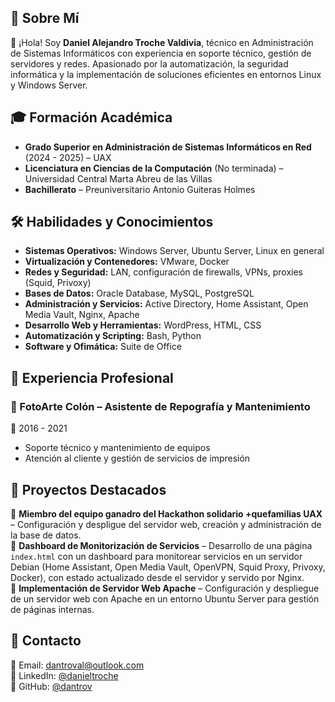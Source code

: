 ## 📌 Sobre Mí  
👋 ¡Hola! Soy **Daniel Alejandro Troche Valdivia**, técnico en Administración de Sistemas Informáticos con experiencia en soporte técnico, gestión de servidores y redes. Apasionado por la automatización, la seguridad informática y la implementación de soluciones eficientes en entornos Linux y Windows Server.  

## 🎓 Formación Académica  
- **Grado Superior en Administración de Sistemas Informáticos en Red** (2024 - 2025) – UAX  
- **Licenciatura en Ciencias de la Computación** (No terminada) – Universidad Central Marta Abreu de las Villas  
- **Bachillerato** – Preuniversitario Antonio Guiteras Holmes  

## 🛠️ Habilidades y Conocimientos  
- **Sistemas Operativos:** Windows Server, Ubuntu Server, Linux en general  
- **Virtualización y Contenedores:** VMware, Docker  
- **Redes y Seguridad:** LAN, configuración de firewalls, VPNs, proxies (Squid, Privoxy)  
- **Bases de Datos:** Oracle Database, MySQL, PostgreSQL  
- **Administración y Servicios:** Active Directory, Home Assistant, Open Media Vault, Nginx, Apache  
- **Desarrollo Web y Herramientas:** WordPress, HTML, CSS  
- **Automatización y Scripting:** Bash, Python  
- **Software y Ofimática:** Suite de Office  

## 💼 Experiencia Profesional  
### 🔹 FotoArte Colón – Asistente de Repografía y Mantenimiento  
📅 2016 - 2021  
- Soporte técnico y mantenimiento de equipos  
- Atención al cliente y gestión de servicios de impresión  

## 📂 Proyectos Destacados
🔹 **Miembro del equipo ganadro del Hackathon solidario +quefamilias UAX** – Configuración y despligue del servidor web, creación y administración de la base de datos.                                            
🔹 **Dashboard de Monitorización de Servicios** – Desarrollo de una página `index.html` con un dashboard para monitorear servicios en un servidor Debian (Home Assistant, Open Media Vault, OpenVPN, Squid Proxy, Privoxy, Docker), con estado actualizado desde el servidor y servido por Nginx.  
🔹 **Implementación de Servidor Web Apache** – Configuración y despliegue de un servidor web con Apache en un entorno Ubuntu Server para gestión de páginas internas. 


## 🚀 Contacto  
📧 Email: dantroval@outlook.com  
💼 LinkedIn: [@danieltroche](https://www.linkedin.com/in/danieltroche)  
🚀 GitHub: [@dantrov](https://github.com/dantrov)  
 
